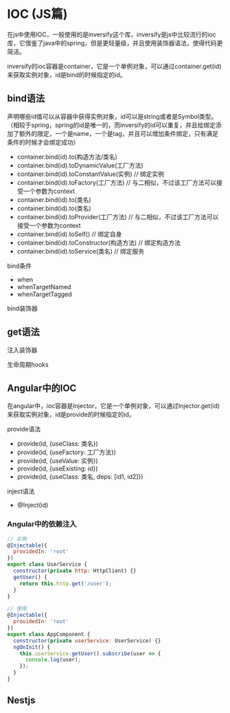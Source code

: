 # IOC (JS篇)
在js中使用IOC，一般使用的是inversify这个库，inversify是js中比较流行的ioc库，它借鉴了java中的spring，但是更轻量级，并且使用装饰器语法，使得代码更简洁。

inversify的ioc容器是container，它是一个单例对象，可以通过container.get(id)来获取实例对象，id是bind的时候指定的id。

## bind语法
声明哪些id值可以从容器中获得实例对象，id可以是string或者是Symbol类型。（相较于spring，spring的id是唯一的，而inversify的id可以重复，并且给绑定添加了额外的限定，一个是name，一个是tag，并且可以增加条件绑定，只有满足条件的时候才会绑定成功）
+ container.bind(id).to(构造方法/类名)
+ container.bind(id).toDynamicValue(工厂方法)
+ container.bind(id).toConstantValue(实例)   // 绑定实例
+ container.bind(id).toFactory(工厂方法)  // 与二相似，不过该工厂方法可以接受一个参数为context
+ container.bind(id).to(类名)
+ container.bind(id).to(类名)
+ container.bind(id).toProvider(工厂方法)  // 与二相似，不过该工厂方法可以接受一个参数为context
+ container.bind(id).toSelf()  // 绑定自身
+ container.bind(id).toConstructor(构造方法)  // 绑定构造方法
+ container.bind(id).toService(类名)  // 绑定服务

bind条件
+ when
+ whenTargetNamed
+ whenTargetTagged

bind装饰器

## get语法


注入装饰器

生命周期hooks

## Angular中的IOC
在angular中，ioc容器是Injector，它是一个单例对象，可以通过Injector.get(id)来获取实例对象，id是provide的时候指定的id。

provide语法
+ provide(id, {useClass: 类名})
+ provide(id, {useFactory: 工厂方法})
+ provide(id, {useValue: 实例})
+ provide(id, {useExisting: id})
+ provide(id, {useClass: 类名, deps: [id1, id2]})

inject语法
+ @Inject(id)
### Angular中的依赖注入
```js
// 实例
@Injectable({
  providedIn: 'root'
})
export class UserService {
  constructor(private http: HttpClient) {}
  getUser() {
    return this.http.get('/user');
  }
}

// 使用
@Injectable({
  providedIn: 'root'
})
export class AppComponent {
  constructor(private userService: UserService) {}
  ngOnInit() {
    this.userService.getUser().subscribe(user => {
      console.log(user);
    });
  }
}
```

## Nestjs
